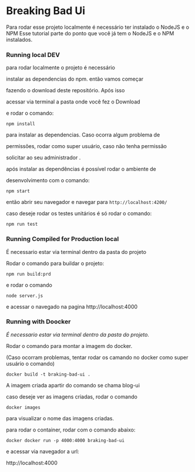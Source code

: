 # Breaking Bad Ui

Para rodar esse projeto localmente é necessário ter instalado o NodeJS e o NPM
Esse tutorial parte do ponto que você já tem o NodeJS e o NPM instalados.

### Running local DEV

para rodar localmente o projeto é necessário

instalar as dependencias do npm. então vamos começar 

fazendo o download deste repositório. Após isso

acessar via terminal a pasta onde você fez o Download

e rodar o comando: 

```
npm install
``` 

para instalar as dependencias. Caso ocorra algum problema de 

permissões, rodar como super usuário, caso não tenha permissão

solicitar ao seu administrador .

após instalar as dependências é possível rodar o ambiente de

desenvolvimento com o comando: 

```
npm start
```

então abrir seu navegador e navegar para  `http://localhost:4200/`

caso deseje rodar os testes unitários é só rodar o comando:

```
npm run test
```

### Running Compiled for Production local
É necessario estar via terminal dentro da pasta do projeto

Rodar o comando para buildar o projeto:

```
npm run build:prd
```
e rodar o comando

```
node server.js
```
e acessar o navegado na pagina http://localhost:4000

### Running with Doocker

*É necessario estar via terminal dentro da pasta do projeto.*

Rodar o comando para montar a imagem do docker.

(Caso ocorram problemas, tentar rodar os camando no docker como super usuário o comando)

```
docker build -t braking-bad-ui .
```

A imagem criada apartir do comando se chama blog-ui

caso deseje ver as imagens criadas, rodar o comando

```
docker images
```

para visualizar o nome das imagens criadas.

para rodar o container, rodar com o comando abaixo:

```
docker docker run -p 4000:4000 braking-bad-ui
```
e acessar via navegador a url:

http://localhost:4000

